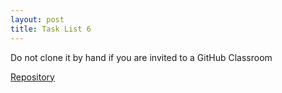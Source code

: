 ```yaml
---
layout: post
title: Task List 6
---
```



Do not clone it by hand if you are invited to a GitHub Classroom

[Repository](https://github.com/puma-wust/base-l6-2019)
